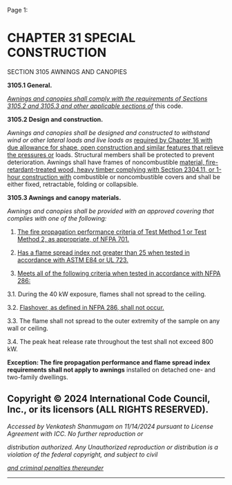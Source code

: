 Page 1:

# CHAPTER 31 SPECIAL CONSTRUCTION

 SECTION 3105
 AWNINGS AND CANOPIES


**3105.1 General.**

_[Awnings and canopies shall comply with the requirements of Sections 3105.2 and 3105.3 and other applicable sections of](http://codes.iccsafe.org/#VACC2021P1_Ch31_Sec3105.2)_
this code.

**3105.2 Design and construction.**

_Awnings and canopies shall be designed and constructed to withstand wind or other lateral loads and live loads as_
[required by Chapter 16 with due allowance for shape, open construction and similar features that relieve the pressures or](http://codes.iccsafe.org/#VACC2021P1_Ch16)
loads. Structural members shall be protected to prevent deterioration. Awnings shall have frames of noncombustible
[material, fire-retardant-treated wood, heavy timber complying with Section 2304.11, or 1-hour construction with](http://codes.iccsafe.org/#VACC2021P1_Ch23_Sec2304.11)
combustible or noncombustible covers and shall be either fixed, retractable, folding or collapsible.


**3105.3 Awnings and canopy materials.**

_Awnings and canopies shall be provided with an approved covering that complies with one of the following:_

1. [The fire propagation performance criteria of Test Method 1 or Test Method 2, as appropriate, of NFPA 701.](http://codes.iccsafe.org/#VACC2021P1_Ch35_PromNFPA_RefStd701_19)

2. [Has a flame spread index not greater than 25 when tested in accordance with ASTM E84 or UL 723.](http://codes.iccsafe.org/#VACC2021P1_Ch35_PromASTM_RefStdE84_2018B)

3. [Meets all of the following criteria when tested in accordance with NFPA 286:](http://codes.iccsafe.org/#VACC2021P1_Ch35_PromNFPA_RefStd286_19)

3.1. During the 40 kW exposure, flames shall not spread to the ceiling.

3.2. [Flashover, as defined in NFPA 286, shall not occur.](http://codes.iccsafe.org/#VACC2021P1_Ch35_PromNFPA_RefStd286_19)

3.3. The flame shall not spread to the outer extremity of the sample on any wall or ceiling.

3.4. The peak heat release rate throughout the test shall not exceed 800 kW.


**Exception: The fire propagation performance and flame spread index requirements shall not apply to awnings**
installed on detached one- and two-family dwellings.

## Copyright © 2024 International Code Council, Inc., or its licensors (ALL RIGHTS RESERVED).

_Accessed by Venkatesh Shanmugam on 11/14/2024 pursuant to License Agreement with ICC. No further reproduction or_

_distribution authorized. Any Unauthorized reproduction or distribution is a violation of the federal copyright, and subject to civil_

_[and criminal penalties thereunder](http://codes.iccsafe.org/content/VACC2021P1/chapter-31-special-construction#VACC2021P1_Ch31_Sec3105)_


-----



